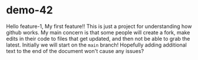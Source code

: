# demo-42
Hello feature-1,
My first feature!!
This is just a project
for understanding
how github works.  My
main concern is that 
some people will create a
fork, make edits in their
code to files that get updated,
and then not be able to grab
the latest.  Initially we will
start on the `main` branch!
Hopefully adding additional text to the 
end of the document won't cause any issues?
